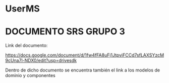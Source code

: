 # UserMS
# DOCUMENTO SRS GRUPO 3

Link del documento:

https://docs.google.com/document/d/1fw4fFA8uFj1JtpviFCCd7sfLAXSYzcM9cUna7l-NDX0/edit?usp=drivesdk

Dentro de dicho documento se encuentra también el link a los modelos de dominio y componentes
